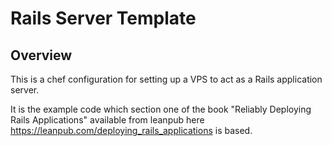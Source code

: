 # Rails Server Template

## Overview

This is a chef configuration for setting up a VPS to act as a Rails application server.

It is the example code which section one of the book "Reliably Deploying Rails Applications" available from leanpub here <https://leanpub.com/deploying_rails_applications> is based.
